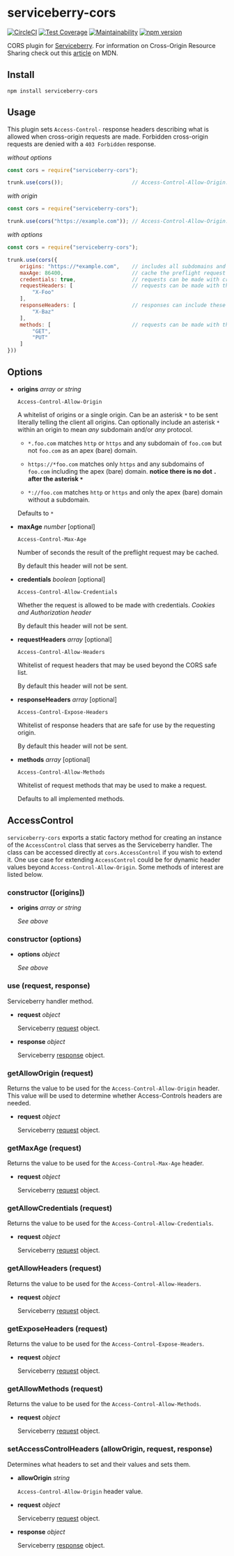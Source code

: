 serviceberry-cors
=================

[![CircleCI](https://circleci.com/gh/bob-gray/serviceberry-cors.svg?style=svg)](https://circleci.com/gh/bob-gray/serviceberry-cors)
[![Test Coverage](https://api.codeclimate.com/v1/badges/5a4fc498c6e90455f103/test_coverage)](https://codeclimate.com/github/bob-gray/serviceberry-cors/test_coverage)
[![Maintainability](https://api.codeclimate.com/v1/badges/5a4fc498c6e90455f103/maintainability)](https://codeclimate.com/github/bob-gray/serviceberry-cors/maintainability)
[![npm version](https://badge.fury.io/js/serviceberry-cors.svg)](https://badge.fury.io/js/serviceberry-cors)

CORS plugin for [Serviceberry](https://serviceberry.js.org). For information on
Cross-Origin Resource Sharing check out this [article](https://developer.mozilla.org/en-US/docs/Web/HTTP/CORS)
on MDN.

Install
-------

```shell-script
npm install serviceberry-cors
```

Usage
-----

This plugin sets `Access-Control-` response headers describing what is
allowed when cross-origin requests are made. Forbidden cross-origin requests
are denied with a `403 Forbidden` response.

*without options*
```javascript
const cors = require("serviceberry-cors");

trunk.use(cors());                      // Access-Control-Allow-Origin: *
```

*with origin*
```javascript
const cors = require("serviceberry-cors");

trunk.use(cors("https://example.com")); // Access-Control-Allow-Origin: https://example.com
```

*with options*
```javascript
const cors = require("serviceberry-cors");

trunk.use(cors({
    origins: "https://*example.com",    // includes all subdomains and apex domain
    maxAge: 86400,                      // cache the preflight request for a day
    credentials: true,                  // requests can be made with credentials
    requestHeaders: [                   // requests can be made with these headers
        "X-Foo"
    ],
    responseHeaders: [                  // responses can include these headers
        "X-Baz"
    ],
    methods: [                          // requests can be made with these methods
        "GET",
        "PUT"
    ]
}))
```

Options
-------
  - **origins** *array or string*

	`Access-Control-Allow-Origin`

    A whitelist of origins or a single origin. Can be an asterisk `*` to be sent
	literally telling the client all origins. Can optionally include an asterisk
	`*` within an origin to mean *any* subdomain and/or *any* protocol.

      - `*.foo.com` matches `http` or `https` and any subdomain of `foo.com` but
        not `foo.com` as an apex (bare) domain.

      - `https://*foo.com` matches only `https` and any subdomains of `foo.com`
        including the apex (bare) domain. **notice there is no dot `.` after the
        asterisk `*`**

      - `*://foo.com` matches `http` or `https` and only the apex (bare) domain
        without a subdomain.

	Defaults to `*`

  - **maxAge** *number* [optional]

    `Access-Control-Max-Age`

    Number of seconds the result of the preflight request may be cached.

    By default this header will not be sent.

  - **credentials** *boolean* [optional]

    `Access-Control-Allow-Credentials`

    Whether the request is allowed to be made with credentials. *Cookies and
	Authorization header*

	By default this header will not be sent.

  - **requestHeaders** *array* [optional]

    `Access-Control-Allow-Headers`

    Whitelist of request headers that may be used beyond the CORS safe list.

	By default this header will not be sent.

  - **responseHeaders** *array* [optional]

    `Access-Control-Expose-Headers`

    Whitelist of response headers that are safe for use by the requesting origin.

	By default this header will not be sent.

  - **methods** *array* [optional]

    `Access-Control-Allow-Methods`

    Whitelist of request methods that may be used to make a request.

	Defaults to all implemented methods.

AccessControl
-------------

`serviceberry-cors` exports a static factory method for creating an instance of
the `AccessControl` class that serves as the Serviceberry handler. The class
can be accessed directly at `cors.AccessControl` if you wish to extend it. One
use case for extending `AccessControl` could be for dynamic header values beyond
`Access-Control-Allow-Origin`. Some methods of interest are listed below.

### constructor ([origins])

  - **origins** *array or string*

    *See above*

### constructor (options)

  - **options** *object*

    *See above*

### use (request, response)

Serviceberry handler method.

  - **request** *object*

    Serviceberry [request](https://serviceberry.js.org/docs/request.html) object.

  - **response** *object*

    Serviceberry [response](https://serviceberry.js.org/docs/response.html) object.

### getAllowOrigin (request)

Returns the value to be used for the `Access-Control-Allow-Origin` header. This
value will be used to determine whether Access-Controls headers are needed.

  - **request** *object*

    Serviceberry [request](https://serviceberry.js.org/docs/request.html) object.

### getMaxAge (request)

Returns the value to be used for the `Access-Control-Max-Age` header.

  - **request** *object*

    Serviceberry [request](https://serviceberry.js.org/docs/request.html) object.

### getAllowCredentials (request)

Returns the value to be used for the `Access-Control-Allow-Credentials`.

  - **request** *object*

    Serviceberry [request](https://serviceberry.js.org/docs/request.html) object.

### getAllowHeaders (request)

Returns the value to be used for the `Access-Control-Allow-Headers`.

  - **request** *object*

    Serviceberry [request](https://serviceberry.js.org/docs/request.html) object.

### getExposeHeaders (request)

Returns the value to be used for the `Access-Control-Expose-Headers`.

  - **request** *object*

    Serviceberry [request](https://serviceberry.js.org/docs/request.html) object.

### getAllowMethods (request)

Returns the value to be used for the `Access-Control-Allow-Methods`.

  - **request** *object*

    Serviceberry [request](https://serviceberry.js.org/docs/request.html) object.

### setAccessControlHeaders (allowOrigin, request, response)

Determines what headers to set and their values and sets them.

  - **allowOrigin** *string*

    `Access-Control-Allow-Origin` header value.

  - **request** *object*

    Serviceberry [request](https://serviceberry.js.org/docs/request.html) object.

  - **response** *object*

    Serviceberry [response](https://serviceberry.js.org/docs/response.html) object.
